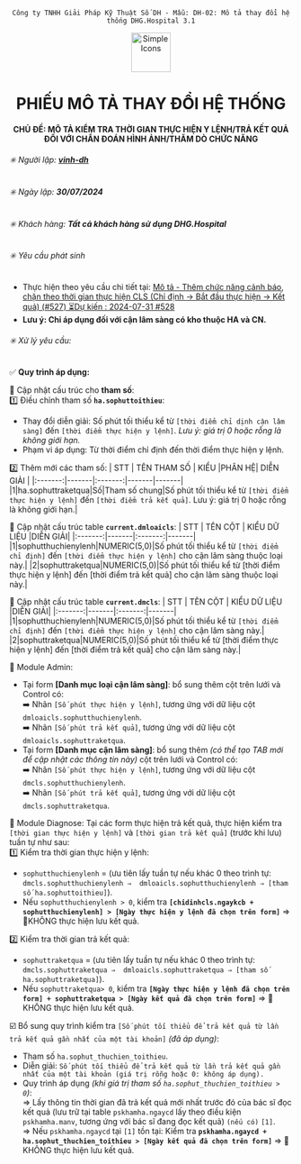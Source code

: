 <div align="center">

`Công ty TNHH Giải Pháp Kỹ Thuật Số DH - Mẫu: DH-02: Mô tả thay đổi hệ thống DHG.Hospital 3.1`

</div>
<div align="center">
  <img src="https://raw.githubusercontent.com/dh-hos/dhg.hospitalprinter/main/Deploy_Tools/Logo.ico" alt="Simple Icons" width=70>
  <h1>PHIẾU MÔ TẢ THAY ĐỔI HỆ THỐNG</h1>  
</div>
<div align="center">

#### CHỦ ĐỀ: MÔ TẢ KIỂM TRA THỜI GIAN THỰC HIỆN Y LỆNH/TRẢ KẾT QUẢ ĐỐI VỚI CHẨN ĐOÁN HÌNH ẢNH/THĂM DÒ CHỨC NĂNG
</div>

###### :eight_spoked_asterisk: Người lập: [**vinh-dh**](https://github.com/vinh-dh)
###### :eight_spoked_asterisk: Ngày lập: **30/07/2024**
###### :eight_spoked_asterisk: Khách hàng: **Tất cả khách hàng sử dụng DHG.Hospital**
###### :eight_spoked_asterisk: Yêu cầu phát sinh

- Thực hiện theo yêu cầu chi tiết tại: [Mô tả - Thêm chức năng cảnh báo, chặn theo thời gian thực hiện CLS (Chỉ định -> Bắt đầu thực hiện -> Kết quả) (#527) ⏳Dự kiến : 2024-07-31  #528](https://github.com/dh-hos/To_Lap_Trinh/issues/528)
- **Lưu ý: Chỉ áp dụng đối với cận lâm sàng có kho thuộc HA và CN.**

###### :eight_spoked_asterisk: Xử lý yêu cầu:

:white_check_mark: **Quy trình áp dụng:** 

:blue_book: Cập nhật cấu trúc cho **tham số**:<br/>
1️⃣ Điều chỉnh tham số **`ha.sophuttoithieu`**:
+ Thay đổi diễn giải: Số phút tối thiểu kể từ `[thời điểm chỉ dịnh cận lâm sàng]` đến `[thời điểm thực hiện y lệnh]`. *Lưu ý: giá trị 0 hoặc rỗng là không giới hạn.*
+ Phạm vi áp dụng: Từ thời điểm chỉ định đến thời điểm thực hiện y lệnh.
 
2️⃣ Thêm mới các tham số:
| STT | TÊN THAM SỐ | KIỂU |PHÂN HỆ| DIỄN GIẢI |
|:-------:|-------|:-------:|-------|-------|
|1|ha.sophuttraketqua|Số|Tham số chung|Số phút tối thiểu kể từ `[thời điểm thực hiện y lệnh]` đến `[thời điểm trả kết quả]`. Lưu ý: giá trị 0 hoặc rỗng là không giới hạn.|

:blue_book: Cập nhật cấu trúc table **`current.dmloaicls`**: 
| STT | TÊN CỘT | KIỂU DỮ LIỆU |DIỄN GIẢI|
|:-------:|-------|:-------:|-------|
|1|sophutthuchienylenh|NUMERIC(5,0)|Số phút tối thiểu kể từ `[thời điểm chỉ định]` đến `[thời điểm thực hiện y lệnh]` cho cận lâm sàng thuộc loại này.|
|2|sophuttraketqua|NUMERIC(5,0)|Số phút tối thiểu kể từ [thời điểm thực hiện y lệnh] đến [thời điểm trả kết quả] cho cận lâm sàng thuộc loại này.|

:blue_book: Cập nhật cấu trúc table **`current.dmcls`**: 
| STT | TÊN CỘT | KIỂU DỮ LIỆU |DIỄN GIẢI|
|:-------:|-------|:-------:|-------|
|1|sophutthuchienylenh|NUMERIC(5,0)|Số phút tối thiểu kể từ `[thời điểm chỉ định]` đến `[thời điểm thực hiện y lệnh]` cho cận lâm sàng này.|
|2|sophuttraketqua|NUMERIC(5,0)|Số phút tối thiểu kể từ [thời điểm thực hiện y lệnh] đến [thời điểm trả kết quả] cho cận lâm sàng này.|

:blue_book: Module Admin:
- Tại form **[Danh mục loại cận lâm sàng]**: bổ sung thêm cột trên lưới và Control có: <br/>
➡️ Nhãn `[Số phút thực hiện y lệnh]`, tương ứng với dữ liệu cột `dmloaicls.sophutthuchienylenh`.<br/>
➡️ Nhãn `[Số phút trả kết quả]`, tương ứng với dữ liệu cột `dmloaicls.sophuttraketqua`.
- Tại form **[Danh mục cận lâm sàng]**: bổ sung thêm *(có thể tạo TAB mới để cập nhật các thông tin này)* cột trên lưới và Control có: <br/>
➡️ Nhãn `[Số phút thực hiện y lệnh]`, tương ứng với dữ liệu cột `dmcls.sophutthuchienylenh`.<br/>
➡️ Nhãn `[Số phút trả kết quả]`, tương ứng với dữ liệu cột `dmcls.sophuttraketqua`.
 
:blue_book: Module Diagnose: Tại các form thực hiện trả kết quả, thực hiện kiểm tra `[thời gian thực hiện y lệnh]` và `[thời gian trả kết quả]` (trước khi lưu) tuần tự như sau:<br/>
1️⃣ Kiểm tra thời gian thực hiện y lệnh:
- `sophutthuchienylenh` = (ưu tiên lấy tuần tự nếu khác 0 theo trình tự: `dmcls.sophutthuchienylenh ⇒  dmloaicls.sophutthuchienylenh ⇒ [tham số ha.sophuttoithieu]`). 
- Nếu `sophutthuchienylenh > 0`, kiểm tra **`[chidinhcls.ngaykcb + sophutthuchienylenh] > [Ngày thực hiện y lệnh đã chọn trên form]`** ⇒ 🚫KHÔNG thực hiện lưu kết quả.

2️⃣ Kiểm tra thời gian trả kết quả:
- `sophuttraketqua` = (ưu tiên lấy tuần tự nếu khác 0 theo trình tự: `dmcls.sophuttraketqua ⇒  dmloaicls.sophuttraketqua ⇒ [tham số ha.sophuttraketqua]`).
- Nếu `sophuttraketqua> 0`, kiểm tra **`[Ngày thực hiện y lệnh đã chọn trên form] + sophuttraketqua > [Ngày kết quả đã chọn trên form]`** ⇒ 🚫KHÔNG thực hiện lưu kết quả.

☑️ Bổ sung quy trình kiểm tra `[Số phút tối thiểu để trả kết quả từ lần trả kết quả gần nhất của một tài khoản]` *(đã áp dụng)*:
- Tham số `ha.sophut_thuchien_toithieu`.
- Diễn giải: `Số phút tối thiểu để trả kết quả từ lần trả kết quả gần nhất của một tài khoản (giá trị rỗng hoặc 0: không áp dụng).`
- Quy trình áp dụng *(khi giá trị tham số `ha.sophut_thuchien_toithieu > 0`)*:<br/>
⇒ Lấy thông tin thời gian đã trả kết quả mới nhất trước đó của bác sĩ đọc kết quả (lưu trữ tại table `pskhamha.ngaycd` lấy theo điều kiện `pskhamha.manv`, tương ứng với bác sĩ đang đọc kết quả) `(nếu có)` `[1]`.<br/>
⇒ Nếu `pskhamha.ngaycd` tại `[1]` tồn tại: Kiểm tra  **`pskhamha.ngaycd + ha.sophut_thuchien_toithieu > [Ngày kết quả đã chọn trên form]`** ⇒ 🚫KHÔNG thực hiện lưu kết quả.
